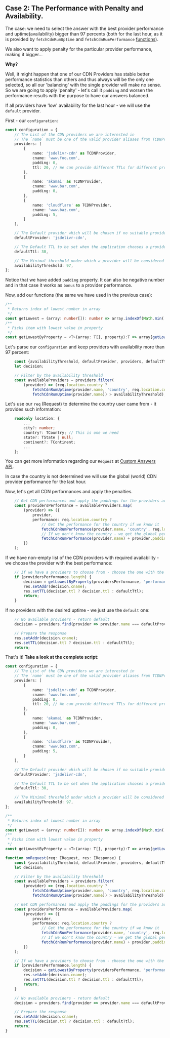 ## Case 2: The Performance with Penalty and Availability. <a name="case2"></a>
The case: we need to select the answer with the best provider performance and uptime(availability) bigger than 97 percents (both for the last hour, as it is provided by `fetchCdnRumUptime` and `fetchCdnRumPerformance` [functions](Custom-Answers-API#fetchcdnrumuptime)). 

We also want to apply penalty for the particular provider performance, making it bigger...

**Why?**

Well, it might happen that one of our CDN Providers has stable better performance statistics than others and thus always will be the only one selected, so all our 'balancing' with the single provider will make no sense. So we are going to apply 'penalty' - let's call it `padding` and worsen the performance results with the purpose to have our answers balanced.

If all providers have 'low' availability for the last hour - we will use the `default` provider.  

First - our `configuration`:
```typescript
const configuration = {
    // The List of the CDN providers we are interested in
    // The `name` must be one of the valid provider aliases from TCDNProvider type
    providers: [
        {
            name: 'jsdelivr-cdn' as TCDNProvider,
            cname: 'www.foo.com',
            padding: 0,
            ttl: 20, // We can provide different TTLs for different providers
        },
        {
            name: 'akamai' as TCDNProvider,
            cname: 'www.bar.com',
            padding: 0,
        },
        {
            name: 'cloudflare' as TCDNProvider,
            cname: 'www.baz.com',
            padding: 5,
        }
    ],

    // The Default provider which will be chosen if no suitable providers are found.
    defaultProvider: 'jsdelivr-cdn',

    // The Default TTL to be set when the application chooses a provider.
    defaultTtl: 30,

    // The Minimal threshold under which a provider will be considered unavailable
    availabilityThreshold: 97,
};
```
Notice that we have added `padding` property. It can also be negative number and in that case it works as `bonus` to a provider performance. 

Now, add our functions (the same we have used in the previous case):
```typescript
/**
 * Returns index of lowest number in array
 */
const getLowest = (array: number[]): number => array.indexOf(Math.min(...array));
/**
 * Picks item with lowest value in property
 */
const getLowestByProperty = <T>(array: T[], property):T => array[getLowest(array.map(item => item[property]))];
```

Let's parse our `configuration` and keep providers with availability more than 97 percent:
```typescript
    const {availabilityThreshold, defaultProvider, providers, defaultTtl} = configuration;
    let decision;

    // Filter by the availability threshold
    const availableProviders = providers.filter(
        (provider) => (req.location.country ?
            fetchCdnRumUptime(provider.name, 'country', req.location.country) :
            fetchCdnRumUptime(provider.name)) > availabilityThreshold);
```
Let's use our `req` (Request) to determine the country user came from - it provides such information:
```typescript
    readonly location: {
        ...
        city?: number;
        country?: TCountry; // This is one we need
        state?: TState | null;
        continent?: TContinent;
        ...
    };
```
You can get more information regarding our `Request` at [Custom Answers API](Custom-Answers-API#interfaces).

In case the country is not determined we will use the global (world) CDN provider performance for the last hour.

Now, let's get all CDN performances and apply the penalties. 
```typescript
    // Get CDN performances and apply the paddings for the providers available 
    const providersPerformance = availableProviders.map(
        (provider) => ({
            provider,
            performance: req.location.country ?
                // Get the performance for the country if we know it
                fetchCdnRumPerformance(provider.name, 'country', req.location.country) + provider.padding :
                // If we don't know the country - we get the global performance instead
                fetchCdnRumPerformance(provider.name) + provider.padding
        })
    );
```
If we have non-empty list of the CDN providers with required availability - we choose the provider with the best performance:
```typescript
    // If we have a providers to choose from - choose the one with the best performance
    if (providersPerformance.length) {
        decision = getLowestByProperty(providersPerformance, 'performance').provider;
        res.setAddr(decision.cname);
        res.setTTL(decision.ttl ? decision.ttl : defaultTtl);
        return;
    }
```
If no providers with the desired uptime - we just use the `default` one:
```typescript
    // No available providers - return default
    decision = providers.find(provider => provider.name === defaultProvider);

    // Prepare the response
    res.setAddr(decision.cname);
    res.setTTL(decision.ttl ? decision.ttl : defaultTtl);
    return;
```
That's it! **Take a look at the complete script**:
```typescript
const configuration = {
    // The List of the CDN providers we are interested in
    // The `name` must be one of the valid provider aliases from TCDNProvider type
    providers: [
        {
            name: 'jsdelivr-cdn' as TCDNProvider,
            cname: 'www.foo.com',
            padding: 0,
            ttl: 20, // We can provide different TTLs for different providers
        },
        {
            name: 'akamai' as TCDNProvider,
            cname: 'www.bar.com',
            padding: 0,
        },
        {
            name: 'cloudflare' as TCDNProvider,
            cname: 'www.baz.com',
            padding: 5,
        }
    ],

    // The Default provider which will be chosen if no suitable providers are found.
    defaultProvider: 'jsdelivr-cdn',

    // The Default TTL to be set when the application chooses a provider.
    defaultTtl: 30,

    // The Minimal threshold under which a provider will be considered unavailable
    availabilityThreshold: 97,
};

/**
 * Returns index of lowest number in array
 */
const getLowest = (array: number[]): number => array.indexOf(Math.min(...array));
/**
 * Picks item with lowest value in property
 */
const getLowestByProperty = <T>(array: T[], property):T => array[getLowest(array.map(item => item[property]))];

function onRequest(req: IRequest, res: IResponse) {
    const {availabilityThreshold, defaultProvider, providers, defaultTtl} = configuration;
    let decision;

    // Filter by the availability threshold
    const availableProviders = providers.filter(
        (provider) => (req.location.country ?
            fetchCdnRumUptime(provider.name, 'country', req.location.country) :
            fetchCdnRumUptime(provider.name)) > availabilityThreshold);

    // Get CDN performances and apply the paddings for the providers available
    const providersPerformance = availableProviders.map(
        (provider) => ({
            provider,
            performance: req.location.country ?
                // Get the performance for the country if we know it
                fetchCdnRumPerformance(provider.name, 'country', req.location.country) + provider.padding :
                // If we don't know the country - we get the global performance instead
                fetchCdnRumPerformance(provider.name) + provider.padding
        })
    );

    // If we have a providers to choose from - choose the one with the best performance for the last hour
    if (providersPerformance.length) {
        decision = getLowestByProperty(providersPerformance, 'performance').provider;
        res.setAddr(decision.cname);
        res.setTTL(decision.ttl ? decision.ttl : defaultTtl);
        return;
    }

    // No available providers - return default
    decision = providers.find(provider => provider.name === defaultProvider);

    // Prepare the response
    res.setAddr(decision.cname);
    res.setTTL(decision.ttl ? decision.ttl : defaultTtl);
    return;
}
```